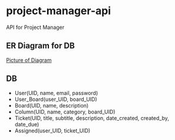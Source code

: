 # project-manager-api

API for Project Manager

## ER Diagram for DB

[Picture of Diagram](https://drive.google.com/file/d/10P2rTqO641YrlIBU-bWy-KOpoVZcptkJ/view?usp=sharing)

## DB

 * User(UID, name, email, password)
 * User_Board(user_UID, board_UID)
 * Board(UID, name, description)
 * Column(UID, name, category, board_UID)
 * Ticket(UID, title, subtitle, description, date_created, created_by, date_due)
 * Assigned(user_UID, ticket_UID)
